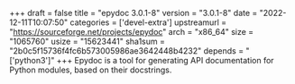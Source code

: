 +++
draft = false
title = "epydoc 3.0.1-8"
version = "3.0.1-8"
date = "2022-12-11T10:07:50"
categories = ['devel-extra']
upstreamurl = "https://sourceforge.net/projects/epydoc"
arch = "x86_64"
size = "1065760"
usize = "15623441"
sha1sum = "2b0c5f15736f4fc6b573005986ae3642448b4232"
depends = "['python3']"
+++
Epydoc is a tool for generating API documentation for Python modules, based on their docstrings.